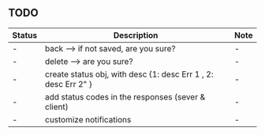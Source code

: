 ## TODO

| Status | Description | Note |
| --- | --- | --- |
| - | back --> if not saved, are you sure? | - |
| - | delete --> are you sure? | - |
| - | create status obj, with desc {1: desc Err 1 , 2: desc Err 2" } | - |
| - | add status codes in the responses (sever & client) | - |
| - | customize notifications | - |
